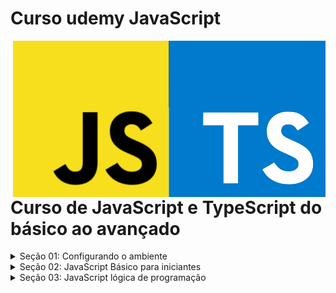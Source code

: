 # Curso udemy JavaScript 

<img src="imagens/JavaScript-Logo.png" align="right" width="500">

# Curso de JavaScript e TypeScript do básico ao avançado 

<details>
<summary>Seção 01: Configurando o ambiente</summary>
<br>

Não tem nada neste seção por se tratar somente de preparar o ambiente de trabalho.
</details>
<details>
<summary>Seção 02: JavaScript Básico para iniciantes</summary>
<br>

- [aula01 - A primeira coisa que você vai ver em JS](https://github.com/LucianMontibeller/curso_udemy_JavaScript/tree/main/secao02-JavaScript-Basico-Para-iniciantes/aula01)

-  [aula02 - Exercícios](https://github.com/LucianMontibeller/curso_udemy_JavaScript/tree/main/secao02-JavaScript-Basico-Para-iniciantes/aula02)

-  [aula03 - Comentários do código](https://github.com/LucianMontibeller/curso_udemy_JavaScript/tree/main/secao02-JavaScript-Basico-Para-iniciantes/aula03)

-  [aula04 - Navegador vs Node(HTML + JavaScript)](https//:github.com/LucianMontibeller/curso_udemy_JavaScript/tree/main/secao02-JavaScript-Basico-Para-iniciantes/aula04)

-  [aula05 - variáveis com let](https://github.com/LucianMontibeller/curso_udemy_JavaScript/tree/main/secao02-JavaScript-Basico-Para-iniciantes/aula05-variaveis-com-let)

-  [aula06 - constantes com const](https://github.com/LucianMontibeller/curso_udemy_JavaScript/tree/main/secao02-JavaScript-Basico-Para-iniciantes/aula06-constantes-com-const)

-  [aula07 - exercícios const e let](https//:github.com/LucianMontibeller/curso_udemy_JavaScript/tree/main/secao02-JavaScript-Basico-Para-iniciantes/aula07-exercicios-const-let)

-  [aula08 - letVSvar primeira diferença](https://github.com/LucianMontibeller/curso_udemy_JavaScript/tree/main/secao02-JavaScript-Basico-Para-iniciantes/aula08-letVSvar-primeira-deferanca)

-  [aula09 - tipos de dados primitivos](https://github.com/LucianMontibeller/curso_udemy_JavaScript/tree/main/secao02-JavaScript-Basico-Para-iniciantes/aula09-tipos-de-dados-primitivos)

-  [aula10-operadores-aritmeticos-de-atribuicao-incremento](https://github.com/LucianMontibeller/curso_udemy_JavaScript/tree/main/secao02-JavaScript-Basico-Para-iniciantes/aula10-operadores-aritmeticos-de-atribuicao-incremento)

-  [aula11-alert-confirm-prompt](https://github.com/LucianMontibeller/curso_udemy_JavaScript/tree/main/secao02-JavaScript-Basico-Para-iniciantes/aula11-alert-confirm-prompt)

-  [aula12-exercicio-com-variaveis](https://github.com/LucianMontibeller/curso_udemy_JavaScript/tree/main/secao02-JavaScript-Basico-Para-iniciantes/aula12-exercicio-com-variaveis)

-  [aula13-mais-sobre-strings](https://github.com/LucianMontibeller/curso_udemy_JavaScript/tree/main/secao02-JavaScript-Basico-Para-iniciantes/aula13-mais-sobre-strings)

-  [aula14-mais-sobre-numbers](https://github.com/LucianMontibeller/curso_udemy_JavaScript/tree/main/secao02-JavaScript-Basico-Para-iniciantes/aula14-mais-sobre-numbers)

-  [aula15-objeto-math](https://github.com/LucianMontibeller/curso_udemy_JavaScript/tree/main/secao02-JavaScript-Basico-Para-iniciantes/aula15-objeto-math)

-  [aula16-arrays-basico](https://github.com/LucianMontibeller/curso_udemy_JavaScript/tree/main/secao02-JavaScript-Basico-Para-iniciantes/aula16-arrays-basico)

-  [aula17-funcoes-basico](https://github.com/LucianMontibeller/curso_udemy_JavaScript/tree/main/secao02-JavaScript-Basico-Para-iniciantes/aula17-funcoes-basico)

-  [aula18-objetos-basico](https://github.com/LucianMontibeller/curso_udemy_JavaScript/tree/main/secao02-JavaScript-Basico-Para-iniciantes/aula18-objetos-basico)

-  [aula19-valores-primitivos-e-referencia](https://github.com/LucianMontibeller/curso_udemy_JavaScript/tree/main/secao02-JavaScript-Basico-Para-iniciantes/aula19-valores-primitivos-e-referencia)

-  [aula20-exercicio-funcao-arrays-objetos](https://github.com/LucianMontibeller/curso_udemy_JavaScript/tree/main/secao02-JavaScript-Basico-Para-iniciantes/aula20-exercicio-funcao-arrays-objetos)
</details>

<details>
<summary>Seção 03: JavaScript lógica de programação</summary>
<br>

-  [aula01-Operadores-de-comparação](https://github.com/LucianMontibeller/curso_udemy_JavaScript/tree/main/secao03-logica-programacao/aula01-operadores-de-comparacao)

</details>
